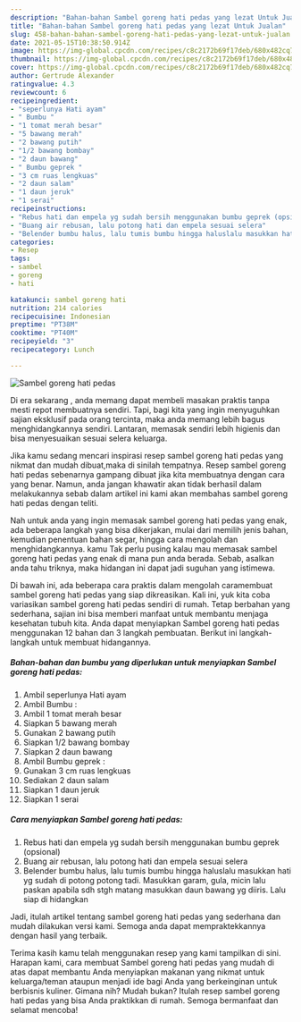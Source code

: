 ```yaml
---
description: "Bahan-bahan Sambel goreng hati pedas yang lezat Untuk Jualan"
title: "Bahan-bahan Sambel goreng hati pedas yang lezat Untuk Jualan"
slug: 458-bahan-bahan-sambel-goreng-hati-pedas-yang-lezat-untuk-jualan
date: 2021-05-15T10:38:50.914Z
image: https://img-global.cpcdn.com/recipes/c8c2172b69f17deb/680x482cq70/sambel-goreng-hati-pedas-foto-resep-utama.jpg
thumbnail: https://img-global.cpcdn.com/recipes/c8c2172b69f17deb/680x482cq70/sambel-goreng-hati-pedas-foto-resep-utama.jpg
cover: https://img-global.cpcdn.com/recipes/c8c2172b69f17deb/680x482cq70/sambel-goreng-hati-pedas-foto-resep-utama.jpg
author: Gertrude Alexander
ratingvalue: 4.3
reviewcount: 6
recipeingredient:
- "seperlunya Hati ayam"
- " Bumbu "
- "1 tomat merah besar"
- "5 bawang merah"
- "2 bawang putih"
- "1/2 bawang bombay"
- "2 daun bawang"
- " Bumbu geprek "
- "3 cm ruas lengkuas"
- "2 daun salam"
- "1 daun jeruk"
- "1 serai"
recipeinstructions:
- "Rebus hati dan empela yg sudah bersih menggunakan bumbu geprek (opsional)"
- "Buang air rebusan, lalu potong hati dan empela sesuai selera"
- "Belender bumbu halus, lalu tumis bumbu hingga haluslalu masukkan hati yg sudah di potong potong tadi. Masukkan garam, gula, micin lalu paskan apabila sdh stgh matang masukkan daun bawang yg diiris. Lalu siap di hidangkan"
categories:
- Resep
tags:
- sambel
- goreng
- hati

katakunci: sambel goreng hati 
nutrition: 214 calories
recipecuisine: Indonesian
preptime: "PT38M"
cooktime: "PT40M"
recipeyield: "3"
recipecategory: Lunch

---
```



![Sambel goreng hati pedas](https://img-global.cpcdn.com/recipes/c8c2172b69f17deb/680x482cq70/sambel-goreng-hati-pedas-foto-resep-utama.jpg)

Di era  sekarang , anda memang dapat membeli masakan praktis tanpa mesti repot membuatnya sendiri. Tapi, bagi kita yang ingin menyuguhkan sajian eksklusif pada orang tercinta, maka anda memang lebih bagus menghidangkannya sendiri. Lantaran, memasak sendiri lebih higienis dan bisa menyesuaikan sesuai selera keluarga.

Jika kamu sedang mencari inspirasi resep sambel goreng hati pedas yang nikmat dan mudah dibuat,maka di sinilah tempatnya. Resep sambel goreng hati pedas  sebenarnya gampang dibuat jika kita membuatnya dengan cara yang benar. Namun, anda jangan khawatir akan tidak berhasil dalam melakukannya 
sebab dalam artikel ini kami akan membahas sambel goreng hati pedas dengan teliti.  



Nah untuk anda yang ingin memasak sambel goreng hati pedas yang enak, ada beberapa langkah yang bisa dikerjakan, mulai dari memilih jenis bahan, kemudian penentuan bahan segar, hingga cara mengolah dan menghidangkannya. kamu Tak perlu pusing kalau mau memasak sambel goreng hati pedas yang enak di mana pun anda berada. Sebab, asalkan anda  tahu triknya, maka hidangan ini dapat jadi suguhan yang istimewa.

Di bawah ini, ada beberapa cara praktis  dalam mengolah caramembuat sambel goreng hati pedas yang siap dikreasikan. Kali ini, yuk kita coba variasikan sambel goreng hati pedas sendiri di rumah. Tetap berbahan yang sederhana, sajian ini bisa memberi manfaat untuk membantu menjaga kesehatan tubuh kita. Anda dapat menyiapkan Sambel goreng hati pedas menggunakan 12 bahan dan 3 langkah pembuatan. Berikut ini langkah-langkah untuk membuat hidangannya.

<!--inarticleads1-->

##### Bahan-bahan dan bumbu yang diperlukan untuk menyiapkan Sambel goreng hati pedas:

1. Ambil seperlunya Hati ayam
1. Ambil  Bumbu :
1. Ambil 1 tomat merah besar
1. Siapkan 5 bawang merah
1. Gunakan 2 bawang putih
1. Siapkan 1/2 bawang bombay
1. Siapkan 2 daun bawang
1. Ambil  Bumbu geprek :
1. Gunakan 3 cm ruas lengkuas
1. Sediakan 2 daun salam
1. Siapkan 1 daun jeruk
1. Siapkan 1 serai




<!--inarticleads2-->

##### Cara menyiapkan Sambel goreng hati pedas:

1. Rebus hati dan empela yg sudah bersih menggunakan bumbu geprek (opsional)
1. Buang air rebusan, lalu potong hati dan empela sesuai selera
1. Belender bumbu halus, lalu tumis bumbu hingga haluslalu masukkan hati yg sudah di potong potong tadi. Masukkan garam, gula, micin lalu paskan apabila sdh stgh matang masukkan daun bawang yg diiris. Lalu siap di hidangkan




Jadi, itulah artikel tentang  sambel goreng hati pedas  yang sederhana dan mudah dilakukan versi kami. Semoga anda dapat mempraktekkannya dengan hasil yang terbaik. 

Terima kasih kamu telah menggunakan resep yang kami tampilkan di sini. Harapan kami, cara membuat  Sambel goreng hati pedas yang mudah di atas dapat membantu Anda menyiapkan makanan yang nikmat untuk keluarga/teman ataupun menjadi ide bagi Anda yang berkeinginan untuk berbisnis kuliner. Gimana nih? Mudah bukan? Itulah resep sambel goreng hati pedas yang bisa Anda praktikkan di rumah. Semoga bermanfaat dan selamat mencoba!

